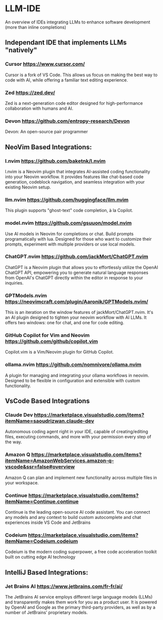 # LLM-IDE
An overview of IDEs integrating LLMs to enhance software development (more than inline completions)
## Independant IDE that implements LLMs "natively"
### Cursor https://www.cursor.com/
  Cursor is a fork of VS Code. This allows us focus on making the best way to code with AI, while offering a familiar text editing experience.
### Zed https://zed.dev/
  Zed is a next-generation code editor designed for high-performance collaboration with humans and AI.
### Devon https://github.com/entropy-research/Devon
  Devon: An open-source pair programmer
## NeoVim Based Integrations: 
### l.nvim https://github.com/baketnk/l.nvim 
  l.nvim is a Neovim plugin that integrates AI-assisted coding functionality into your Neovim workflow. It provides features like chat-based code generation, codeblock navigation, and seamless integration with your existing Neovim setup.
### llm.nvim https://github.com/huggingface/llm.nvim
  This plugin supports "ghost-text" code completion, à la Copilot.
### model.nvim https://github.com/gsuuon/model.nvim
  Use AI models in Neovim for completions or chat. Build prompts programatically with lua. Designed for those who want to customize their prompts, experiment with multiple providers or use local models.
### ChatGPT.nvim https://github.com/jackMort/ChatGPT.nvim
ChatGPT is a Neovim plugin that allows you to effortlessly utilize the OpenAI ChatGPT API, empowering you to generate natural language responses from OpenAI's ChatGPT directly within the editor in response to your inquiries.
### GPTModels.nvim https://neovimcraft.com/plugin/Aaronik/GPTModels.nvim/
  This is an iteration on the window features of jackMort/ChatGPT.nvim. It's an AI plugin designed to tighten your neovim workflow with AI LLMs. It offers two windows: one for chat, and one for code editing.
### GitHub Copilot for Vim and Neovim https://github.com/github/copilot.vim
  Copilot.vim is a Vim/Neovim plugin for GitHub Copilot.
### ollama.nvim https://github.com/nomnivore/ollama.nvim
  A plugin for managing and integrating your ollama workflows in neovim. Designed to be flexible in configuration and extensible with custom functionality.

## VsCode Based Integrations 
### Claude Dev https://marketplace.visualstudio.com/items?itemName=saoudrizwan.claude-dev
  Autonomous coding agent right in your IDE, capable of creating/editing files, executing commands, and more with your permission every step of the way.
### Amazon Q https://marketplace.visualstudio.com/items?itemName=AmazonWebServices.amazon-q-vscode&ssr=false#overview
  Amazon Q can plan and implement new functionality across multiple files in your workspace.
### Continue https://marketplace.visualstudio.com/items?itemName=Continue.continue
  Continue is the leading open-source AI code assistant. You can connect any models and any context to build custom autocomplete and chat experiences inside VS Code and   JetBrains
### Codeium https://marketplace.visualstudio.com/items?itemName=Codeium.codeium
   Codeium is the modern coding superpower, a free code acceleration toolkit built on cutting edge AI technology 
## IntelliJ Based Integrations: 
### Jet Brains AI https://www.jetbrains.com/fr-fr/ai/ 
  The JetBrains AI service employs different large language models (LLMs) and transparently makes them work for you as a product user. It is powered by OpenAI and Google as the primary third-party providers, as well as by a number of JetBrains’ proprietary models.


   
